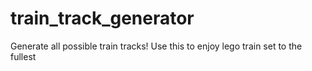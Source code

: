# train_track_generator
Generate all possible train tracks! Use this to enjoy lego train set to the fullest
